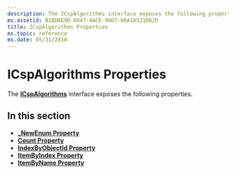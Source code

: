 ```yaml
---
description: The ICspAlgorithms interface exposes the following properties.
ms.assetid: B1BD8E9D-0847-4ACE-99D7-06A16521D62D
title: ICspAlgorithms Properties
ms.topic: reference
ms.date: 05/31/2018
---
```


# ICspAlgorithms Properties

The [**ICspAlgorithms**](/windows/desktop/api/CertEnroll/nn-certenroll-icspalgorithms) interface exposes the following properties.

## In this section

-   [**\_NewEnum Property**](/windows/desktop/api/CertEnroll/nf-certenroll-icspalgorithms-get__newenum)
-   [**Count Property**](/windows/desktop/api/CertEnroll/nf-certenroll-icspalgorithms-get_count)
-   [**IndexByObjectId Property**](/windows/desktop/api/CertEnroll/nf-certenroll-icspalgorithms-get_indexbyobjectid)
-   [**ItemByIndex Property**](/windows/desktop/api/CertEnroll/nf-certenroll-icspalgorithms-get_itembyindex)
-   [**ItemByName Property**](/windows/desktop/api/CertEnroll/nf-certenroll-icspalgorithms-get_itembyname)

 

 



